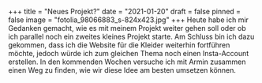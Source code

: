 +++
title = "Neues Projekt?"
date = "2021-01-20"
draft = false
pinned = false
image = "fotolia_98066883_s-824x423.jpg"
+++
Heute habe ich mir Gedanken gemacht, wie es mit meinem Projekt weiter gehen soll oder ob ich parallel noch ein zweites kleines Projekt starte. Am Schluss bin ich dazu gekommen, dass ich die Website für die Kleider weiterhin fortführen möchte, jedoch würde ich zum gleichen Thema noch einen Insta-Account erstellen. In den kommenden Wochen versuche ich mit Armin zusammen einen Weg zu finden, wie wir diese Idee am besten umsetzen können.